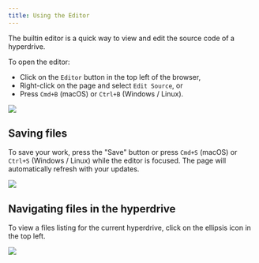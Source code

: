 ```yaml
---
title: Using the Editor
---
```


The builtin editor is a quick way to view and edit the source code of a hyperdrive.

To open the editor:

* Click on the `Editor` button in the top left of the browser,
* Right-click on the page and select `Edit Source`, or
* Press `Cmd+B` (macOS) or `Ctrl+B` (Windows / Linux).

<img className="centered" src="/img/open-editor.png" />

## Saving files

To save your work, press the "Save" button or press `Cmd+S` (macOS) or `Ctrl+S` (Windows / Linux) while the editor is focused. The page will automatically refresh with your updates.

<img className="centered" src="/img/editor-save.png" />

## Navigating files in the hyperdrive

To view a files listing for the current hyperdrive, click on the ellipsis icon in the top left.

<img className="centered" src="/img/editor-list-files.png" />

